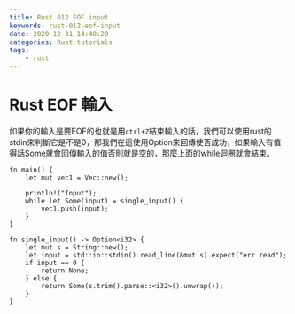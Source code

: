 ```yaml
---
title: Rust 012 EOF input
keywords: rust-012-eof-input
date: 2020-12-31 14:48:20
categories: Rust tutorials
tags:
    - rust
---
```

# Rust EOF 輸入
如果你的輸入是要EOF的也就是用`ctrl+Z`結束輸入的話，我們可以使用rust的stdin來判斷它是不是0，那我們在這使用Option來回傳使否成功，如果輸入有值得話Some就會回傳輸入的值否則就是空的，那麼上面的while迴圈就會結束。

<!-- more -->
```rust=
fn main() {
    let mut vec1 = Vec::new();
    
    println!("Input");
    while let Some(input) = single_input() { 
        vec1.push(input);
    }
}

fn single_input() -> Option<i32> {
    let mut s = String::new();
    let input = std::io::stdin().read_line(&mut s).expect("err read");
    if input == 0 {
        return None;
    } else {
        return Some(s.trim().parse::<i32>().unwrap());
    }
}
```